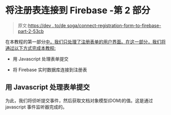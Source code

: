 # 将注册表连接到 Firebase -第 2 部分

> 原文:[https://dev . to/de soga/connect-registration-form-to-firebase-part-2-53cb](https://dev.to/desoga/connect-registration-form-to-firebase-part-2-53cb)

在本教程的第一部分[中，我们只处理了注册表单的用户界面。在这一部分，我们将通过以下方式完成本教程:](https://dev.to/desoga/connect-registration-form-to-firebase-part-1-51b5)

*   用 Javascript 处理表单提交

*   将 Firebase 实时数据库连接到注册表

## [](#handle-form-submission-with-javascript)用 Javascript 处理表单提交

为此，我们将侦听提交事件，然后获取文档对象模型(DOM)的值。这是通过 javascript 事件监听器完成的。